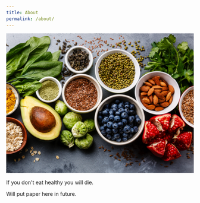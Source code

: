 ```yaml
---
title: About
permalink: /about/
---
```


<img class="me" src="/assets/images/MixofFoods.jpg" />

If you don't eat healthy you will die.

Will put paper here in future.
